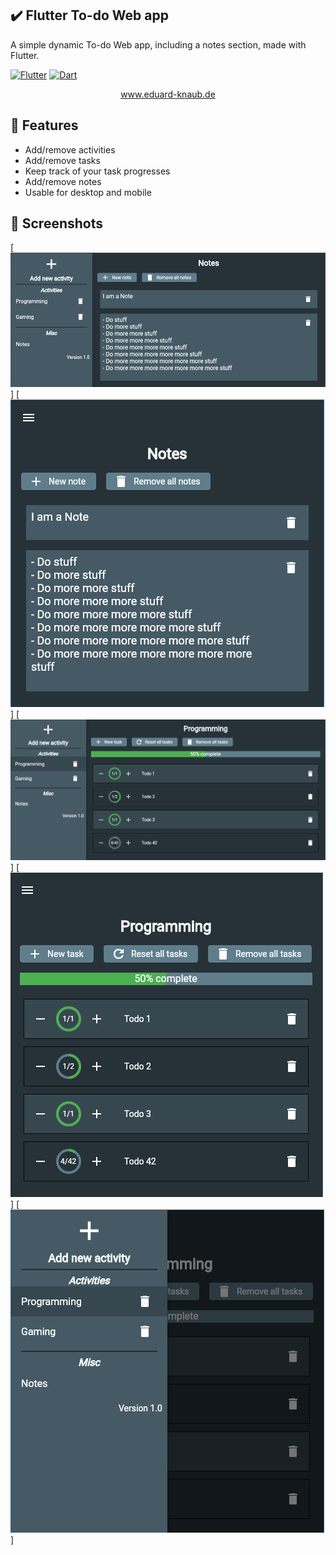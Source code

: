 ## ✔️ Flutter To-do Web app 

A simple dynamic To-do Web app, including a notes section, made with Flutter.

[![Flutter][flutter-shield]][flutter-url] [![Dart][dart-shield]][dart-url]

<div align="center">
    <a href="https://eduard-knaub.de">
      www.eduard-knaub.de
    </a>
</div>

## 📜 Features
- Add/remove activities
- Add/remove tasks
- Keep track of your task progresses
- Add/remove notes
- Usable for desktop and mobile

## 📸 Screenshots

[![notesDesktop][notesDesktop-screenshot]] [![notesMobile][notesMobile-screenshot]]
[![todoDesktop][todoDesktop-screenshot]] [![todoMobile][todoMobile-screenshot]]
[![drawerMobile][drawerMobile-screenshot]]


[flutter-shield]: https://img.shields.io/badge/Flutter-Framework-blue?logo=flutter
[flutter-url]: https://flutter.io/
[dart-shield]: https://img.shields.io/badge/Dart-Language-blue?logo=dart
[dart-url]: https://www.dartlang.org/
[notesDesktop-screenshot]: images/notesDesktop.png
[notesMobile-screenshot]: images/notesMobile.png
[todoDesktop-screenshot]: images/todoDesktop.png
[todoMobile-screenshot]: images/todoMobile.png
[drawerMobile-screenshot]: images/drawerMobile.png

